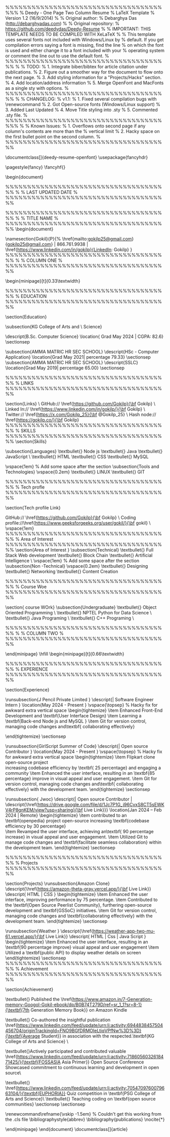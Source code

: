 
%%%%%%%%%%%%%%%%%%%%%%%%%%%%%%%%%%%%%%%
% Deedy - One Page Two Column Resume
% LaTeX Template
% Version 1.2 (16/9/2014)
%
% Original author:
% Debarghya Das (http://debarghyadas.com)
%
% Original repository:
% https://github.com/deedydas/Deedy-Resume
%
% IMPORTANT: THIS TEMPLATE NEEDS TO BE COMPILED WITH XeLaTeX
%
% This template uses several fonts not included with Windows/Linux by
% default. If you get compilation errors saying a font is missing, find the line
% on which the font is used and either change it to a font included with your
% operating system or comment the line out to use the default font.
% 
%%%%%%%%%%%%%%%%%%%%%%%%%%%%%%%%%%%%%%
% 
% TODO:
% 1. Integrate biber/bibtex for article citation under publications.
% 2. Figure out a smoother way for the document to flow onto the next page.
% 3. Add styling information for a "Projects/Hacks" section.
% 4. Add location/address information
% 5. Merge OpenFont and MacFonts as a single sty with options.
% 
%%%%%%%%%%%%%%%%%%%%%%%%%%%%%%%%%%%%%%
%
% CHANGELOG:
% v1.1:
% 1. Fixed several compilation bugs with \renewcommand
% 2. Got Open-source fonts (Windows/Linux support)
% 3. Added Last Updated
% 4. Move Title styling into .sty
% 5. Commented .sty file.
%
%%%%%%%%%%%%%%%%%%%%%%%%%%%%%%%%%%%%%%%
%
% Known Issues:
% 1. Overflows onto second page if any column's contents are more than the
% vertical limit
% 2. Hacky space on the first bullet point on the second column.
%
%%%%%%%%%%%%%%%%%%%%%%%%%%%%%%%%%%%%%%


\documentclass[]{deedy-resume-openfont}
\usepackage{fancyhdr}
 
\pagestyle{fancy}
\fancyhf{}
 
\begin{document}

%%%%%%%%%%%%%%%%%%%%%%%%%%%%%%%%%%%%%%
%
%     LAST UPDATED DATE
%
%%%%%%%%%%%%%%%%%%%%%%%%%%%%%%%%%%%%%%

%%%%%%%%%%%%%%%%%%%%%%%%%%%%%%%%%%%%%%
%
%     TITLE NAME
%
%%%%%%%%%%%%%%%%%%%%%%%%%%%%%%%%%%%%%%
\begin{document}

\namesection{Gokil}{P}{%
  \href{mailto:gokilp25@gmail.com}{gokilp25@gmail.com} | 866.761.9938 | \href{https://www.linkedin.com/in/gokilp}{LinkedIn: Gokilp}
}
%%%%%%%%%%%%%%%%%%%%%%%%%%%%%%%%%%%%%%
%
%     COLUMN ONE
%
%%%%%%%%%%%%%%%%%%%%%%%%%%%%%%%%%%%%%%

\begin{minipage}[t]{0.33\textwidth} 

%%%%%%%%%%%%%%%%%%%%%%%%%%%%%%%%%%%%%%
%     EDUCATION
%%%%%%%%%%%%%%%%%%%%%%%%%%%%%%%%%%%%%%

\section{Education} 

\subsection{KG College of Arts and \\ Science}

\descript{B.Sc. Computer Science}
\location{ Grad May 2024 | CGPA: 82.6}
\sectionsep

\subsection{AMMA MATRIC HR SEC SCHOOL}
\descript{HSc - Computer Application}
\location{Grad May 2021| percentage 79.33}
\sectionsep
\subsection{AMMA MATRIC HR SEC SCHOOL}
\descript{SSLC}
\location{Grad May 2019| percentage 65.00}
\sectionsep

%%%%%%%%%%%%%%%%%%%%%%%%%%%%%%%%%%%%%%
%     LINKS
%%%%%%%%%%%%%%%%%%%%%%%%%%%%%%%%%%%%%%

\section{Links}  \\
GitHub:// \href{https://github.com/Gokilp}{\bf  Gokilp} \\
Linked In://  \href{https://www.linkedin.com/in/gokilp/}{\bf Gokilp} \\
Twitter://  \href{https://x.com/Gokilp_25}{\bf @Gokilp\_25} \\
 Hash node://  \href{https://gokilp.co/}{\bf Gokilp}
%%%%%%%%%%%%%%%%%%%%%%%%%%%%%%%%%%%%%%
%     SKILLS
%%%%%%%%%%%%%%%%%%%%%%%%%%%%%%%%%%%%%%
\section{Skills}

\subsection{Languages}
\textbullet{} Node js  \textbullet{} Java \textbullet{} JavaScript \\
\textbullet{} HTML \textbullet{} CSS \textbullet{} MySQL

\vspace{1em} % Add some space after the section
\subsection{Tools and Technologies}
\vspace{0.2em}
\textbullet{} LINUX \textbullet{} GIT 
 
%%%%%%%%%%%%%%%%%%%%%%%%%%%%%%%%%%%%%%
%     Tech profle 
%%%%%%%%%%%%%%%%%%%%%%%%%%%%%%%%%%%%%%

\section{Tech profile Link}

GitHub:// \href{https://github.com/Gokilp}{\bf  Gokilp} \\
Coding profile://\href{https://www.geeksforgeeks.org/user/gokil/}{\bf gokil} \\
\vspace{1em}
%%%%%%%%%%%%%%%%%%%%%%%%%%%%%%%%%%%%%%
%    Area of Interest
%%%%%%%%%%%%%%%%%%%%%%%%%%%%%%%%%%%%%%
\section{Area of Interest } 
\subsection{Technical}
\textbullet{} Full Stack Web development \textbullet{} Block Chain \textbullet{} Artificial Intelligence \\
\vspace{1em} % Add some space after the section
\subsection{Non -Technical}
\vspace{0.2em}
\textbullet{} Designing \textbullet{} Networking \textbullet{} Content Creation

%%%%%%%%%%%%%%%%%%%%%%%%%%%%%%%%%%%%%%
%   Course Woe
%%%%%%%%%%%%%%%%%%%%%%%%%%%%%%%%%%%%%%


\section{ course WOrk}
\subsection{Undergraduate}
\textbullet{} Object Oriented Programming \\
\textbullet{} NPTEL Python for Data Science \\
\textbullet{} Java Programing \\
\textbullet{} C++  Programing \\




%%%%%%%%%%%%%%%%%%%%%%%%%%%%%%%%%%%%%%
%
%     COLUMN TWO
%
%%%%%%%%%%%%%%%%%%%%%%%%%%%%%%%%%%%%%%

\end{minipage} 
\hfill
\begin{minipage}[t]{0.66\textwidth} 

%%%%%%%%%%%%%%%%%%%%%%%%%%%%%%%%%%%%%%
%     EXPERIENCE
%%%%%%%%%%%%%%%%%%%%%%%%%%%%%%%%%%%%%%

\section{Experience}

\runsubsection{J Pencil Private Limited }
\descript{| Software Engineer Intern }
\location{May 2024 - Present }
\vspace{\topsep} % Hacky fix for awkward extra vertical space
\begin{tightemize}
\item Enhanced Front-End Development and \textbf{User Interface Design}
\item Learning a \textbf{Back-end Node js and MySQL }
\item Git for version control, managing code changes and\textbf{ collaborating effectively} 

\end{tightemize}
\sectionsep


\runsubsection{GirlScript Summer of Code}
\descript{| Open source  Contributor }
\location{May 2024 - Present }
\vspace{\topsep} % Hacky fix for awkward extra vertical space
\begin{tightemize}
\item  Flipkart clone open-source project  
 increasing codebase efficiency by \textbf{ 25 percentage} and engaging a community 
\item  Enhanced the user interface, resulting in an \textbf{85 percentage} improve  in visual appeal and user engagement.
\item Git for version control, managing code changes and\textbf{ collaborating effectively} with the development team.
\end{tightemize}
\sectionsep

\runsubsection{ Jwoc}
\descript{| Open source Contributor |
\descript{\href{https://drive.google.com/file/d/1Jc7P1G_j96CvxS8CT5sEWKV4rP8gnKEM/view?usp=sharing}{\bf Live Link}}}
\location{Jan 2024  – Feb 2024 | Remote}
\begin{tightemize}
\item  contributed to an \textbf{openpedia} project  open-source   increasing \textbf{codebase efficiency by 30 percentage}  
\item Revamped the user interface, achieving an\textbf{ 90 percentage increase} in visual appeal and user engagement.
\item Utilized Git to manage code changes and \textbf{facilitate seamless collaboration} within the development team.
\end{tightemize}
\sectionsep


%%%%%%%%%%%%%%%%%%%%%%%%%%%%%%%%%%%%%%
%    Projects
%%%%%%%%%%%%%%%%%%%%%%%%%%%%%%%%%%%%%%

\section{Projects}
\runsubsection{Amazon Clone}
\descript{\href{https://amazon-theta-gray.vercel.app/}{\bf Live Link}}
\descript{ HTML | CSS }
\begin{tightemize}
\item Enhanced the user interface, improving performance by 75 percentage.
\item Contributed to the \textbf{Open Source Peerlist Community}, furthering open-source development and \textbf{GSSoC} initiatives.
\item Git for version control, managing code changes and \textbf{collaborating effectively} with the development team.
\end{tightemize}
\sectionsep

\runsubsection{Weather }
\descript{\href{https://weather-app-two-mu-61.vercel.app/}{\bf Live Link}}
\descript{ HTML | Css | Java Script }
\begin{tightemize}
\item Enhanced the user interface, resulting in an \textbf{90 percentage improve} visual
appeal and user engagement
\item Utilized a \textbf{public API} to display weather details on screen
\end{tightemize}
\sectionsep
%%%%%%%%%%%%%%%%%%%%%%%%%%%%%%%%%%%%%%
%     Achievement
%%%%%%%%%%%%%%%%%%%%%%%%%%%%%%%%%%%%%%

\section{Achievement}

\textbullet{} Published the \href{https://www.amazon.in/7-Generation-memory-Googol-Gokil-ebook/dp/B0B74T279D/ref=sr_1_1?sr=8-1}{\textbf{7th Generation Memory Book}} on Amazon Kindle

\textbullet{} Co-authored the insightful publication 
\href{https://www.linkedin.com/feed/update/urn:li:activity:6944838457504456704/originTrackingId=FNO9BGfDRMOIeLtiqVPfNw%3D%3D}{\textbf{Average Student}} in association with the respected.\textbf{KG College of Arts and Science} \\

 \textbullet{}Actively participated and contributed valuable \href{https://www.linkedin.com/feed/update/urn:li:activity:7186056032618471425/}{\textbf{FOSSASIA Asia Primer}} Open Source Conference  Showcased commitment to continuous learning and development in open source\\

\textbullet{} \href{https://www.linkedin.com/feed/update/urn:li:activity:7054709760079663104/}{\textbf{EUPHORIA}} Quiz competition in \textbf{PSG College of Arts and Science}\\
\textbullet{} Teaching coding on \textbf{open source communities}
\sectionsep
\sectionsep





\renewcommand\refname{\vskip -1.5em} % Couldn't get this working from the .cls file
\bibliographystyle{abbrev}
\bibliography{publications}
\nocite{*}

\end{minipage} 
\end{document}  \documentclass[]{article}
